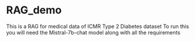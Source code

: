 # RAG_demo
This is a RAG for medical data of ICMR Type 2 Diabetes dataset 
To run this you will need the Mistral-7b-chat model along with all the requirements

